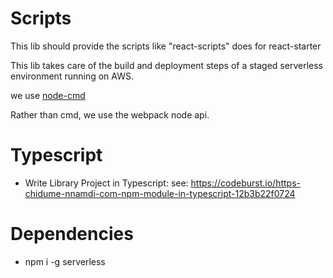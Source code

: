 
# Scripts

This lib should provide the scripts like "react-scripts" does for react-starter

This lib takes care of the build and deployment steps of a staged serverless environment running on AWS.

we use [node-cmd](https://www.npmjs.com/package/node-cmd)


Rather than cmd, we use the webpack node api.

# Typescript

- Write Library Project in Typescript: see: https://codeburst.io/https-chidume-nnamdi-com-npm-module-in-typescript-12b3b22f0724

# Dependencies

- npm i -g serverless